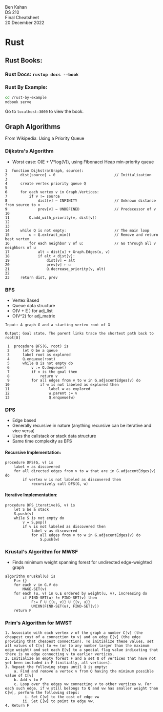 Ben Kahan \
DS 210 \
Final Cheatsheet \
20 December 2022  

# Rust

## Rust Books:

### Rust Docs: `rustup docs --book`

### Rust By Example:

```bash
cd /rust-by-example
mdbook serve 
```
Go to `localhost:3000` to view the book. 


## Graph Algorithms 

From Wikipedia: Using a Priority Queue

### Dijkstra's Algorithm

- Worst case: O(E + V*log(V)), using Fibonacci Heap min-priority queue 

```
1  function Dijkstra(Graph, source):
2      dist[source] ← 0                           // Initialization
3
4      create vertex priority queue Q
5
6      for each vertex v in Graph.Vertices:
7          if v != source
8              dist[v] ← INFINITY                 // Unknown distance from source to v
9              prev[v] ← UNDEFINED                // Predecessor of v
10
11         Q.add_with_priority(v, dist[v])
12
13
14     while Q is not empty:                      // The main loop
15         u ← Q.extract_min()                    // Remove and return best vertex
16         for each neighbor v of u:              // Go through all v neighbors of u
17             alt ← dist[u] + Graph.Edges(u, v)
18             if alt < dist[v]:
19                 dist[v] ← alt
20                 prev[v] ← u
21                 Q.decrease_priority(v, alt)
22
23     return dist, prev
```

### BFS 

- Vertex Based
- Queue data structure
- O(V + E ) for adj_list 
- O(V^2) for adj_matrix

```
Input: A graph G and a starting vertex root of G

Output: Goal state. The parent links trace the shortest path back to root[8]

 1  procedure BFS(G, root) is
 2      let Q be a queue
 3      label root as explored
 4      Q.enqueue(root)
 5      while Q is not empty do
 6          v := Q.dequeue()
 7          if v is the goal then
 8              return v
 9          for all edges from v to w in G.adjacentEdges(v) do
10              if w is not labeled as explored then
11                  label w as explored
12                  w.parent := v
13                  Q.enqueue(w)
```

### DPS

- Edge based 
- Generally recursive in nature (anything recursive can be iterative and vice versa)
- Uses the callstack or stack data structure 
- Same time complexity as BFS 

#### Recursive Implementation: 
```
procedure DFS(G, v) is
    label v as discovered
    for all directed edges from v to w that are in G.adjacentEdges(v) do
        if vertex w is not labeled as discovered then
            recursively call DFS(G, w)
```

#### Iterative Implementation: 

```
procedure DFS_iterative(G, v) is
    let S be a stack
    S.push(v)
    while S is not empty do
        v = S.pop()
        if v is not labeled as discovered then
            label v as discovered
            for all edges from v to w in G.adjacentEdges(v) do 
                S.push(w)
```

### Krustal's Algorithm for MWSF 
- Finds minimum weight spanning forest for undirected edge-weighted graph 

```
algorithm Kruskal(G) is
    F:= {}
    for each v in G.V do
        MAKE-SET(v)
    for each (u, v) in G.E ordered by weight(u, v), increasing do
        if FIND-SET(u) != FIND-SET(v) then
            F:= F U {(u, v)} U {(v, u)}
            UNION(FIND-SET(u), FIND-SET(v))
    return F
```

### Prim's Algorithm for MWST 

```
1. Associate with each vertex v of the graph a number C[v] (the cheapest cost of a connection to v) and an edge E[v] (the edge providing that cheapest connection). To initialize these values, set all values of C[v] to +∞ (or to any number larger than the maximum edge weight) and set each E[v] to a special flag value indicating that there is no edge connecting v to earlier vertices.
2. Initialize an empty forest F and a set Q of vertices that have not yet been included in F (initially, all vertices).
3. Repeat the following steps until Q is empty:
    a. Find and remove a vertex v from Q having the minimum possible value of C[v]
    b. Add v to F
    c. Loop over the edges vw connecting v to other vertices w. For each such edge, if w still belongs to Q and vw has smaller weight than C[w], perform the following steps:
         i. Set C[w] to the cost of edge vw
        ii. Set E[w] to point to edge vw.
4. Return F
```